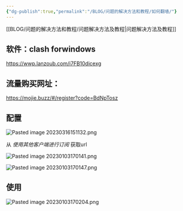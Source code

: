 ```yaml
---
{"dg-publish":true,"permalink":"/BLOG/问题的解决方法和教程/如何翻墙/"}
---
```



[[BLOG/问题的解决方法和教程/问题解决方法及教程\|问题解决方法及教程]]

## 软件：clash forwindows
https://wwp.lanzoub.com/i7FB10dicexg

## 流量购买网址：
https://mojie.buzz/#/register?code=BdNpTosz

## 配置

![Pasted image 20230316151132.png](/img/user/Excalidraw/Pasted%20image%2020230316151132.png)

从 *使用其他客户端进行订阅*  获取url

![Pasted image 20230103170141.png](/img/user/%E6%96%87%E4%BB%B6/Pasted%20image%2020230103170141.png)

![Pasted image 20230103170147.png](/img/user/%E6%96%87%E4%BB%B6/Pasted%20image%2020230103170147.png)

## 使用

![Pasted image 20230103170204.png](/img/user/%E6%96%87%E4%BB%B6/Pasted%20image%2020230103170204.png)
